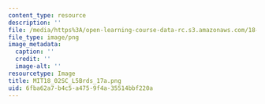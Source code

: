 ```yaml
---
content_type: resource
description: ''
file: /media/https%3A/open-learning-course-data-rc.s3.amazonaws.com/18-02sc-multivariable-calculus-fall-2010/6fba62a7b4c5a4759f4a35514bbf220a_MIT18_02SC_L5Brds_17a.png
file_type: image/png
image_metadata:
  caption: ''
  credit: ''
  image-alt: ''
resourcetype: Image
title: MIT18_02SC_L5Brds_17a.png
uid: 6fba62a7-b4c5-a475-9f4a-35514bbf220a
---
```

